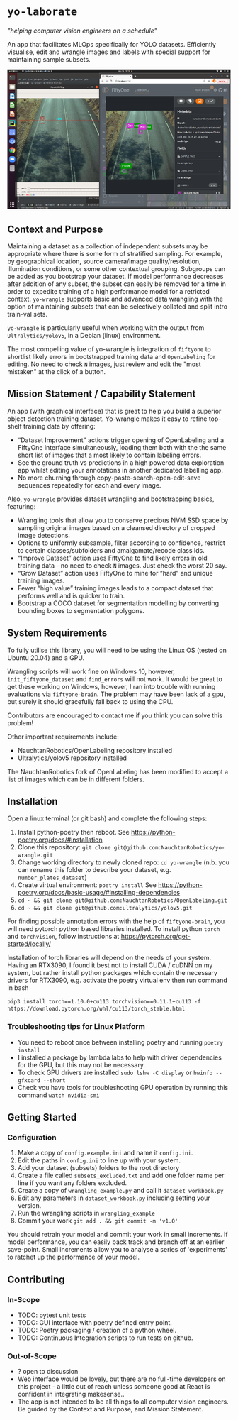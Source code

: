 # `yo-laborate` 
_"helping computer vision engineers on a schedule"_

An app that facilitates MLOps specifically for YOLO datasets. Efficiently visualise, edit and wrangle images and labels with special support for maintaining sample subsets.

![Editing short listed "most mistaken annotations"](yo-wrangle-55.png)

## Context and Purpose

Maintaining a dataset as a collection of independent subsets may be appropriate where there is some form of stratified sampling. For example, by geographical location, source camera/image quality/resolution, illumination conditions, or some other contextual grouping. Subgroups can be added as you bootstrap your dataset.  If model performance decreases after addition of any subset, the subset can easily be removed for a time in order to expedite training of a high performance model for a retricted context. `yo-wrangle` supports basic and advanced data wrangling with the option of maintaining subsets that can be selectively collated and split intro train-val sets.

`yo-wrangle` is particularly useful when working with the output from `Ultralytics/yolov5`, in a Debian (linux) environment.

The most compelling value of yo-wrangle is integration of `fiftyone` to shortlist likely errors in bootstrapped training data and `OpenLabeling` for editing. No need to check `N` images, just review and edit the "most mistaken" at the click of a button.

## Mission Statement / Capability Statement 

An app (with graphical interface) that is great to help you build a superior object detection training dataset. Yo-wrangle makes it easy to refine top-shelf training data by offering:

* “Dataset Improvement" actions trigger opening of OpenLabeling and a FiftyOne interface simultaneously, loading them both with the the same short list of images that a most likely to contain labeling errors. 
* See the ground truth vs predictions in a high powered data exploration app whilst editing your annotations in another dedicated labelling app. 
* No more churning through copy-paste-search-open-edit-save sequences repeatedly for each and every image. 

Also, `yo-wrangle` provides dataset wrangling and bootstrapping basics, featuring:
* Wrangling tools that allow you to conserve precious NVM SSD space by sampling original images based on a cleansed directory of cropped image detections. 
* Options to uniformly subsample, filter according to confidence, restrict to certain classes/subfolders and amalgamate/recode class ids. 
* “Improve Dataset” action uses FiftyOne to find likely errors in old training data - no need to check `N` images. Just check the worst 20 say.  
* “Grow Dataset” action uses FiftyOne to mine for “hard” and unique training images. 
* Fewer “high value” training images leads to a compact dataset that performs well and is quicker to train. 
* Bootstrap a COCO dataset for segmentation modelling by converting bounding boxes to segmentation polygons.

## System Requirements

To fully utilise this library, you will need to be using the Linux OS (tested on Ubuntu 20.04) and a GPU.

Wrangling scripts will work fine on Windows 10, however, `init_fiftyone_dataset` and `find_errors` will not work.
It would be great to get these working on Windows, however, I ran into trouble with running evaluations via `fiftyone-brain`. 
The problem may have been lack of a gpu, but surely it should gracefully fall back to using the CPU.

Contributors are encouraged to contact me if you think you can solve this problem!

Other important requirements include:
* NauchtanRobotics/OpenLabeling repository installed
* Ultralytics/yolov5 repository installed

The NauchtanRobotics fork of OpenLabeling has been modified to accept a list of images which can be in different folders.

## Installation

Open a linux terminal (or git bash) and complete the following steps:

1. Install python-poetry then reboot. See https://python-poetry.org/docs/#installation
2. Clone this repository:  `git clone git@github.com:NauchtanRobotics/yo-wrangle.git`
3. Change working directory to newly cloned repo: `cd yo-wrangle` (n.b. you can rename this folder to describe your dataset, e.g. `number_plates_dataset`)
4. Create virtual environment:  `poetry install` See https://python-poetry.org/docs/basic-usage/#installing-dependencies
5. `cd ~ && git clone git@github.com:NauchtanRobotics/OpenLabeling.git`
6. `cd ~ && git clone git@github.com:ultralytics/yolov5.git`

For finding possible annotation errors with the help of `fiftyone-brain`, you will need pytorch python based libraries installed.
To install python `torch` and `torchvision`, follow instructions at https://pytorch.org/get-started/locally/

Installation of torch libraries will depend on the needs of your system. Having an RTX3090, I found
it best not to install CUDA / cuDNN on my system, but rather install python packages which contain
the necessary drivers for RTX3090, e.g. activate the poetry virtual env then run command in bash
```
pip3 install torch==1.10.0+cu113 torchvision==0.11.1+cu113 -f https://download.pytorch.org/whl/cu113/torch_stable.html
```

### Troubleshooting tips for Linux Platform

* You need to reboot once between installing poetry and running `poetry install`
* I installed a package by lambda labs to help with driver dependencies for the GPU, but this may not be necessary. 
* To check GPU drivers are installed `sudo lshw -C display` or `hwinfo --gfxcard --short`
* Check you have tools for troubleshooting GPU operation by running this command `watch nvidia-smi`

## Getting Started
### Configuration
1. Make a copy of `config.example.ini` and name it `config.ini`.
2. Edit the paths in `config.ini` to line up with your system.
3. Add your dataset (subsets) folders to the root directory
4. Create a file called `subsets_excluded.txt` and add one folder name per line if you want any folders excluded.
5. Create a copy of `wrangling_example.py` and call it `dataset_workbook.py` 
6. Edit any parameters in `dataset_workbook.py` including setting your version.
7. Run the wrangling scripts in `wrangling_example`
8. Commit your work `git add . && git commit -m 'v1.0'`

You should retrain your model and commit your work in small increments. 
If model performance, you can easily back track and branch off at an earlier save-point.
Small increments allow you to analyse a series of 'experiments' to ratchet up the performance of your model.

## Contributing

### In-Scope
* TODO: pytest unit tests
* TODO: GUI interface with poetry defined entry point.
* TODO: Poetry packaging / creation of a python wheel.
* TODO: Continuous Integration scripts to run tests on github.

### Out-of-Scope
* ? open to discussion
* Web interface would be lovely, but there are no full-time developers on this project - a little out of reach unless someone good at React is confident in integrating makesense..
* The app is not intended to be all things to all computer vision engineers. Be guided by the Context and Purpose, and Mission Statement.
